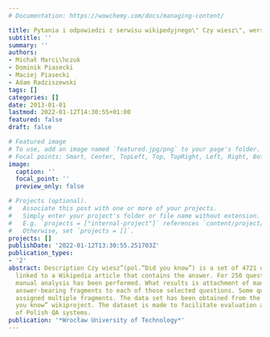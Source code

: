 ```yaml
---
# Documentation: https://wowchemy.com/docs/managing-content/

title: Pytania i odpowiedzi z serwisu wikipedyjnego\" Czy wiesz\", wersja 1.1
subtitle: ''
summary: ''
authors:
- Michał Marci\ŉczuk
- Dominik Piasecki
- Maciej Piasecki
- Adam Radziszewski
tags: []
categories: []
date: 2013-01-01
lastmod: 2022-01-12T14:30:55+01:00
featured: false
draft: false

# Featured image
# To use, add an image named `featured.jpg/png` to your page's folder.
# Focal points: Smart, Center, TopLeft, Top, TopRight, Left, Right, BottomLeft, Bottom, BottomRight.
image:
  caption: ''
  focal_point: ''
  preview_only: false

# Projects (optional).
#   Associate this post with one or more of your projects.
#   Simply enter your project's folder or file name without extension.
#   E.g. `projects = ["internal-project"]` references `content/project/deep-learning/index.md`.
#   Otherwise, set `projects = []`.
projects: []
publishDate: '2022-01-12T13:30:55.251703Z'
publication_types:
- '2'
abstract: Description Czy wiesz”(pol.“Did you know”) is a set of 4721 questions, each
  linked to a Wikipedia article that contains the answer. For 250 questions a detailed
  manual analysis has been performed. What results is attachment of manually-checked
  answer-bearing fragments to each of those selected questions. Some questions are
  assigned multiple fragments. The data set has been obtained from the Polish “Did
  you know” wikiproject. The dataset is made to facilitate evaluation and development
  of Polish QA systems.
publication: '*Wrocław University of Technology*'
---
```

